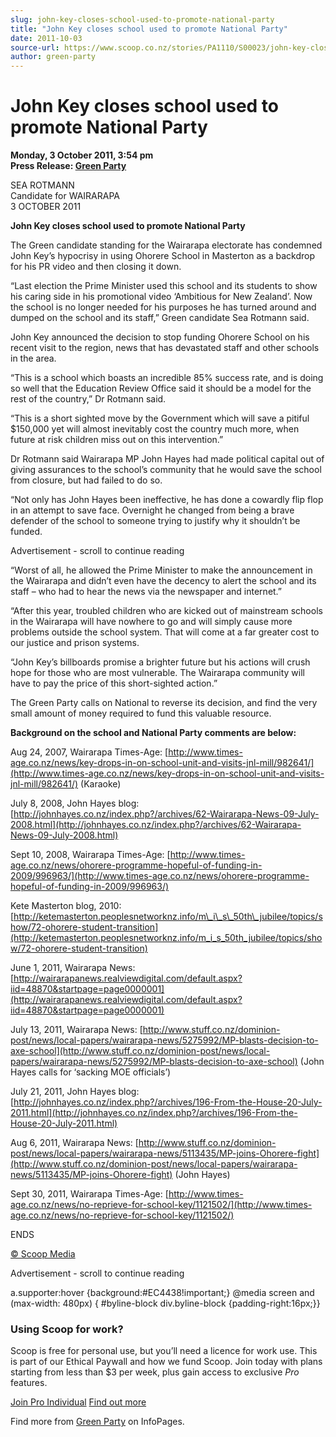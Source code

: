 ```yaml
---
slug: john-key-closes-school-used-to-promote-national-party
title: "John Key closes school used to promote National Party"
date: 2011-10-03
source-url: https://www.scoop.co.nz/stories/PA1110/S00023/john-key-closes-school-used-to-promote-national-party.htm
author: green-party
---
```

John Key closes school used to promote National Party
=====================================================

**Monday, 3 October 2011, 3:54 pm**  
**Press Release: [Green Party](https://info.scoop.co.nz/Green_Party)**

SEA ROTMANN  
Candidate for WAIRARAPA  
3 OCTOBER 2011

****John Key closes school used to promote National Party****

The Green candidate standing for the Wairarapa electorate has condemned John Key’s hypocrisy in using Ohorere School in Masterton as a backdrop for his PR video and then closing it down.

“Last election the Prime Minister used this school and its students to show his caring side in his promotional video ‘Ambitious for New Zealand’. Now the school is no longer needed for his purposes he has turned around and dumped on the school and its staff,” Green candidate Sea Rotmann said.

John Key announced the decision to stop funding Ohorere School on his recent visit to the region, news that has devastated staff and other schools in the area.

“This is a school which boasts an incredible 85% success rate, and is doing so well that the Education Review Office said it should be a model for the rest of the country,” Dr Rotmann said.

“This is a short sighted move by the Government which will save a pitiful $150,000 yet will almost inevitably cost the country much more, when future at risk children miss out on this intervention.”

Dr Rotmann said Wairarapa MP John Hayes had made political capital out of giving assurances to the school’s community that he would save the school from closure, but had failed to do so.

“Not only has John Hayes been ineffective, he has done a cowardly flip flop in an attempt to save face. Overnight he changed from being a brave defender of the school to someone trying to justify why it shouldn’t be funded.

Advertisement - scroll to continue reading





“Worst of all, he allowed the Prime Minister to make the announcement in the Wairarapa and didn’t even have the decency to alert the school and its staff – who had to hear the news via the newspaper and internet.”

“After this year, troubled children who are kicked out of mainstream schools in the Wairarapa will have nowhere to go and will simply cause more problems outside the school system. That will come at a far greater cost to our justice and prison systems.

“John Key’s billboards promise a brighter future but his actions will crush hope for those who are most vulnerable. The Wairarapa community will have to pay the price of this short-sighted action.”

The Green Party calls on National to reverse its decision, and find the very small amount of money required to fund this valuable resource.

**Background on the school and National Party comments are below:**  
  
Aug 24, 2007, Wairarapa Times-Age: [http://www.times-age.co.nz/news/key-drops-in-on-school-unit-and-visits-jnl-mill/982641/](http://www.times-age.co.nz/news/key-drops-in-on-school-unit-and-visits-jnl-mill/982641/) (Karaoke)

July 8, 2008, John Hayes blog: [http://johnhayes.co.nz/index.php?/archives/62-Wairarapa-News-09-July-2008.html](http://johnhayes.co.nz/index.php?/archives/62-Wairarapa-News-09-July-2008.html)

Sept 10, 2008, Wairarapa Times-Age: [http://www.times-age.co.nz/news/ohorere-programme-hopeful-of-funding-in-2009/996963/](http://www.times-age.co.nz/news/ohorere-programme-hopeful-of-funding-in-2009/996963/)

Kete Masterton blog, 2010: [http://ketemasterton.peoplesnetworknz.info/m\_i\_s\_50th\_jubilee/topics/show/72-ohorere-student-transition](http://ketemasterton.peoplesnetworknz.info/m_i_s_50th_jubilee/topics/show/72-ohorere-student-transition)

June 1, 2011, Wairarapa News: [http://wairarapanews.realviewdigital.com/default.aspx?iid=48870&startpage=page0000001](http://wairarapanews.realviewdigital.com/default.aspx?iid=48870&startpage=page0000001)

July 13, 2011, Wairarapa News: [http://www.stuff.co.nz/dominion-post/news/local-papers/wairarapa-news/5275992/MP-blasts-decision-to-axe-school](http://www.stuff.co.nz/dominion-post/news/local-papers/wairarapa-news/5275992/MP-blasts-decision-to-axe-school) (John Hayes calls for ‘sacking MOE officials’)

July 21, 2011, John Hayes blog: [http://johnhayes.co.nz/index.php?/archives/196-From-the-House-20-July-2011.html](http://johnhayes.co.nz/index.php?/archives/196-From-the-House-20-July-2011.html)

Aug 6, 2011, Wairarapa News: [http://www.stuff.co.nz/dominion-post/news/local-papers/wairarapa-news/5113435/MP-joins-Ohorere-fight](http://www.stuff.co.nz/dominion-post/news/local-papers/wairarapa-news/5113435/MP-joins-Ohorere-fight) (John Hayes)

Sept 30, 2011, Wairarapa Times-Age: [http://www.times-age.co.nz/news/no-reprieve-for-school-key/1121502/](http://www.times-age.co.nz/news/no-reprieve-for-school-key/1121502/)

ENDS

  

[© Scoop Media](http://www.scoop.co.nz/about/terms.html)  

Advertisement - scroll to continue reading



a.supporter:hover {background:#EC4438!important;} @media screen and (max-width: 480px) { #byline-block div.byline-block {padding-right:16px;}}

### Using Scoop for work?

Scoop is free for personal use, but you’ll need a licence for work use. This is part of our Ethical Paywall and how we fund Scoop. Join today with plans starting from less than $3 per week, plus gain access to exclusive _Pro_ features.  
  
[Join Pro Individual](https://pro.scoop.co.nz/Individual/?from=ProIn24) [Find out more](https://pro.scoop.co.nz/using-scoop-for-work/?from=ProIn24)

Find more from [Green Party](https://info.scoop.co.nz/Green_Party) on InfoPages.